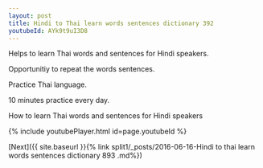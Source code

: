 ```yaml
---
layout: post
title: Hindi to Thai learn words sentences dictionary 392 
youtubeId: AYk9t9uI3D8
---
```

 
 
Helps to learn Thai words and sentences for Hindi speakers.

Opportunitiy to repeat the words sentences. 

Practice Thai language. 
 
10 minutes practice every day. 
 
How to learn Thai words and sentences for Hindi speakers 
 
{% include youtubePlayer.html id=page.youtubeId %}
 
 
[Next]({{ site.baseurl }}{% link  split1/_posts/2016-06-16-Hindi to thai learn words sentences dictionary 893 .md%})
 
